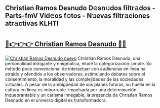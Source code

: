 ## Christian Ramos Desnudo D𝚎sn𝚞dos filtr𝚊dos - Parts-fmV Vid𝚎os f𝚘tos - N𝚞evas filtr𝚊ciones atr𝚊ctivas KLHTI

# <h2><a href="http://mb6cnou.tromn.icu/?c=Christian+Ramos+Desnudo">🔗👉👉👉 Christian Ramos Desnudo 🔗🔗</a></h2>

[![Christian Ramos Desnudo nuevo](https://i.imgur.com/pEAQMta.gif)](http://mb6cnou.tromn.icu/?c=Christian+Ramos+Desnudo)
Christian Ramos Desnudo, una personalidad intrigante y enigmática, elude la categorización simple. Su método poco convencional de interactuar con audiencias en línea ha atraído y ofendido a los observadores, estimulando debates sobre el consentimiento, la moralidad y las complejidades de las sociedades virtuales. A pesar de la ambigüedad de sus planes futuros, su huella en la cultura en línea es imborrable. Impulsada por una determinación inquebrantable y un carisma innegable, la presencia de Christian Ramos Desnudo en el universo digital es transformadora.
